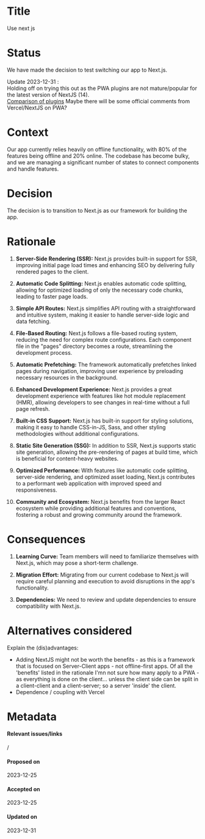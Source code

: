 # Title

Use next js

# Status

We have made the decision to test switching our app to Next.js.

Update 2023-12-31 :  
Holding off on trying this out as the PWA plugins are not mature/popular for the latest version of NextJS (14).  
[Comparison of plugins](https://npmtrends.com/@ducanh2912/next-pwa-vs-next-offline-vs-next-pwa) Maybe there will be some official comments from Vercel/NextJS on PWA?

# Context

Our app currently relies heavily on offline functionality, with 80% of the features being offline and 20% online. The codebase has become bulky, and we are managing a significant number of states to connect components and handle features.

# Decision

The decision is to transition to Next.js as our framework for building the app.

# Rationale

1. **Server-Side Rendering (SSR):** Next.js provides built-in support for SSR, improving initial page load times and enhancing SEO by delivering fully rendered pages to the client.

2. **Automatic Code Splitting:** Next.js enables automatic code splitting, allowing for optimized loading of only the necessary code chunks, leading to faster page loads.

3. **Simple API Routes:** Next.js simplifies API routing with a straightforward and intuitive system, making it easier to handle server-side logic and data fetching.

4. **File-Based Routing:** Next.js follows a file-based routing system, reducing the need for complex route configurations. Each component file in the "pages" directory becomes a route, streamlining the development process.

5. **Automatic Prefetching:** The framework automatically prefetches linked pages during navigation, improving user experience by preloading necessary resources in the background.

6. **Enhanced Development Experience:** Next.js provides a great development experience with features like hot module replacement (HMR), allowing developers to see changes in real-time without a full page refresh.

7. **Built-in CSS Support:** Next.js has built-in support for styling solutions, making it easy to handle CSS-in-JS, Sass, and other styling methodologies without additional configurations.

8. **Static Site Generation (SSG):** In addition to SSR, Next.js supports static site generation, allowing the pre-rendering of pages at build time, which is beneficial for content-heavy websites.

9. **Optimized Performance:** With features like automatic code splitting, server-side rendering, and optimized asset loading, Next.js contributes to a performant web application with improved speed and responsiveness.

10. **Community and Ecosystem:** Next.js benefits from the larger React ecosystem while providing additional features and conventions, fostering a robust and growing community around the framework.

# Consequences

1. **Learning Curve:** Team members will need to familiarize themselves with Next.js, which may pose a short-term challenge.
2. **Migration Effort:** Migrating from our current codebase to Next.js will require careful planning and execution to avoid disruptions in the app's functionality.

3. **Dependencies:** We need to review and update dependencies to ensure compatibility with Next.js.

# Alternatives considered

Explain the (dis)advantages:

- Adding NextJS might not be worth the benefits - as this is a framework that is focused on Server-Client apps - not offline-first apps. Of all the 'benefits' listed in the rationale I'mn not sure how many apply to a PWA - as everything is done on the client... unless the client side can be split in a client-client and a client-server; so a server 'inside' the client.
- Dependence / coupling with Vercel

# Metadata

#### Relevant issues/links

/

#### Proposed on

2023-12-25

#### Accepted on

2023-12-25

#### Updated on

2023-12-31
